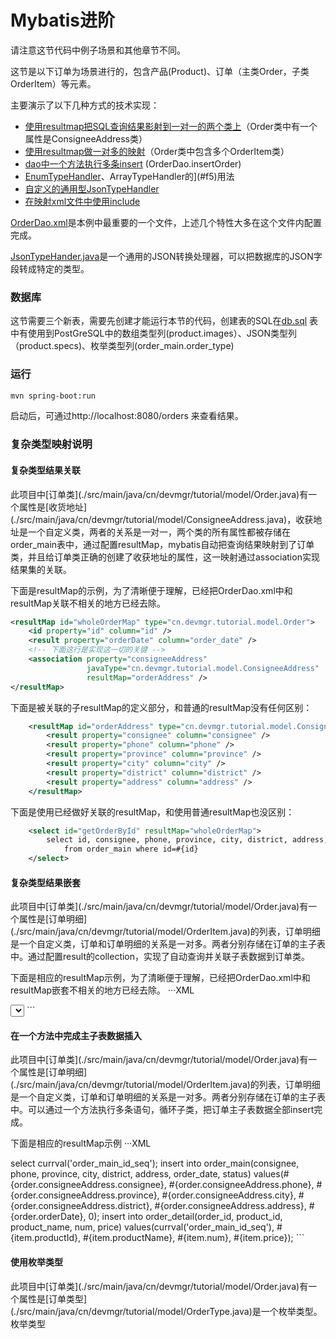 Mybatis进阶
===========================
请注意这节代码中例子场景和其他章节不同。

这节是以下订单为场景进行的，包含产品(Product)、订单（主类Order，子类OrderItem）等元素。

主要演示了以下几种方式的技术实现：
* [使用resultmap把SQL查询结果影射到一对一的两个类上](#f1)（Order类中有一个属性是ConsigneeAddress类）
* [使用resultmap做一对多的映射](#f2)（Order类中包含多个OrderItem类）
* [dao中一个方法执行多条insert](#f3) (OrderDao.insertOrder)
* [EnumTypeHandler](#f4)、ArrayTypeHandler的](#f5)用法
* [自定义的通用型JsonTypeHandler](#f6)
* [在映射xml文件中使用include](#f7)

[OrderDao.xml](./src/main/resources/cn/devmgr/tutorial/OrderDao.xml)是本例中最重要的一个文件，上述几个特性大多在这个文件内配置完成。

[JsonTypeHander.java](./src/main/java/cn/devmgr/tutorial/typehandler/JsonTypeHandler.java)是一个通用的JSON转换处理器，可以把数据库的JSON字段转成特定的类型。

### 数据库
这节需要三个新表，需要先创建才能运行本节的代码，创建表的SQL在[db.sql](./db.sql)
表中有使用到PostGreSQL中的数组类型列(product.images）、JSON类型列（product.specs)、枚举类型列(order_main.order_type)

### 运行
```bash
mvn spring-boot:run
```
启动后，可通过http://localhost:8080/orders 来查看结果。


### 复杂类型映射说明

<h4 id="f1">复杂类型结果关联</h4>
此项目中[订单类](./src/main/java/cn/devmgr/tutorial/model/Order.java)有一个属性是[收货地址](./src/main/java/cn/devmgr/tutorial/model/ConsigneeAddress.java)，收获地址是一个自定义类，两者的关系是一对一，两个类的所有属性都被存储在order_main表中，通过配置resultMap，mybatis自动把查询结果映射到了订单类，并且给订单类正确的创建了收获地址的属性，这一映射通过association实现结果集的关联。


下面是resultMap的示例，为了清晰便于理解，已经把OrderDao.xml中和resultMap关联不相关的地方已经去除。
```XML
<resultMap id="wholeOrderMap" type="cn.devmgr.tutorial.model.Order">
    <id property="id" column="id" />
    <result property="orderDate" column="order_date" />
    <!-- 下面这行是实现这一切的关键 -->
    <association property="consigneeAddress" 
                 javaType="cn.devmgr.tutorial.model.ConsigneeAddress" 
                 resultMap="orderAddress" />
</resultMap>
```
下面是被关联的子resultMap的定义部分，和普通的resultMap没有任何区别：
```XML
    <resultMap id="orderAddress" type="cn.devmgr.tutorial.model.ConsigneeAddress">
        <result property="consignee" column="consignee" />
        <result property="phone" column="phone" />
        <result property="province" column="province" />
        <result property="city" column="city" />
        <result property="district" column="district" />
        <result property="address" column="address" />
    </resultMap>
```
下面是使用已经做好关联的resultMap，和使用普通resultMap也没区别：
```XML
    <select id="getOrderById" resultMap="wholeOrderMap">
        select id, consignee, phone, province, city, district, address, order_date, status
	        from order_main where id=#{id}
    </select>
```

<h4 id="f2">复杂类型结果嵌套</h4>
此项目中[订单类](./src/main/java/cn/devmgr/tutorial/model/Order.java)有一个属性是[订单明细](./src/main/java/cn/devmgr/tutorial/model/OrderItem.java)的列表，订单明细是一个自定义类，订单和订单明细的关系是一对多。两者分别存储在订单的主子表中。通过配置result的collection，实现了自动查询并关联子表数据到订单类。

下面是相应的resultMap示例，为了清晰便于理解，已经把OrderDao.xml中和resultMap嵌套不相关的地方已经去除。
···XML
<resultMap id="wholeOrderMap" type="cn.devmgr.tutorial.model.Order">
    <id property="id" column="id" />
    <result property="orderDate" column="order_date" />
    <!-- 下面这行是关键，包含了集合对应的属性、查询集合用的字段、集合的类型以及嵌套对应的查询等设置 -->
    <collection property="orderItems" 
		column="id" 
		ofType="cn.devmgr.tutorial.model.OrderItem" 
		select="selectOrderItem" />
</resultMap>
<!-- 嵌套子查询 -->
<select id="selectOrderItem" resultType="cn.devmgr.tutorial.model.OrderItem">
   select id, order_id, product_id, product_name, num, price
        from order_detail
        where order_id=#{id}
</select>
<!-- 使用结果集部分和使用普通结果集一致，省略 -->
```

<h4 id="f3">在一个方法中完成主子表数据插入</h4>
此项目中[订单类](./src/main/java/cn/devmgr/tutorial/model/Order.java)有一个属性是[订单明细](./src/main/java/cn/devmgr/tutorial/model/OrderItem.java)的列表，订单明细是一个自定义类，订单和订单明细的关系是一对多。两者分别存储在订单的主子表中。可以通过一个方法执行多条语句，循环子类，把订单主子表数据全部insert完成。

下面是相应的resultMap示例
···XML
<!-- 多个insert sql时，useGeneratedKeys="true" keyProperty="order.id" 不起作用，
     配置selectKey，是为了起到类似作用，返回数据库分配的主键
-->
<insert id="insertOrder" useGeneratedKeys="true" keyProperty="order.id" parameterType="cn.devmgr.tutorial.model.Order">
    <selectKey keyProperty="order.id" resultType="int">
        select currval('order_main_id_seq');
    </selectKey>
    insert into order_main(consignee, phone, province, city, district, address, order_date, status)
        values(#{order.consigneeAddress.consignee}, #{order.consigneeAddress.phone}, #{order.consigneeAddress.province}, 
        #{order.consigneeAddress.city}, #{order.consigneeAddress.district}, #{order.consigneeAddress.address},  
	#{order.orderDate}, 0);
    <foreach collection="order.orderItems" item="item" index="index" open="" separator=";"  close="">
        insert into order_detail(order_id, product_id, product_name, num, price)
            values(currval('order_main_id_seq'), #{item.productId}, #{item.productName}, #{item.num}, #{item.price});
    </foreach>
</insert>
```

<h4 id="f4">使用枚举类型</h4>
此项目中[订单类](./src/main/java/cn/devmgr/tutorial/model/Order.java)有一个属性是[订单类型](./src/main/java/cn/devmgr/tutorial/model/OrderType.java)是一个枚举类型。
枚举类型



